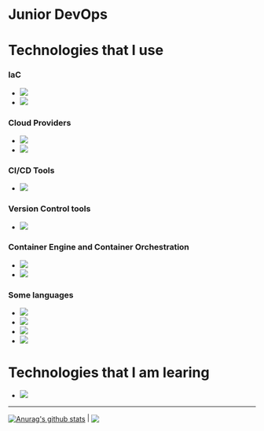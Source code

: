 
<h1> Junior DevOps </h1>

<h1> Technologies that I use </h1>
<h3>IaC</h3>
<ul>
<li><img src=https://img.shields.io/badge/Ansible-FF0000?logo=ansible&logoColor=white&style=flat></li>
<li><img src=https://img.shields.io/badge/Terraform-FF00FF?logo=terraform&logoColor=white&style=flat></li>
</ul>
<h3>Cloud Providers</h3>
<ul>
  <li><img src=https://img.shields.io/badge/AWS-FF6500?logo=amazon&logoColor=white&style=flat></li>
  <li><img src=https://img.shields.io/badge/GCP-1500FF?logo=google&logoColor=white&style=flat></li>
</ul>
<h3>CI/CD Tools</h3>
<ul>
  <li><img src=https://img.shields.io/badge/Github-Actions-0FF50F?logo=githubactions&logoColor=white&style=flat></li>
</ul>
<h3> Version Control tools</h3>
<ul>
  <li><img src=https://img.shields.io/badge/Git-FF4F00?logo=git&logoColor=white&style=flat></li>
</ul>
<h3>Container Engine and Container Orchestration</h3>
<ul>
  <li><img src=https://img.shields.io/badge/Docker-00FFFF?logo=Docker&logoColor=white&style=flat></li>
  <li><img src=https://img.shields.io/badge/Kubernetes-0000FF?logo=kubernetes&logoColor=white&style=flat></li>
</ul>
<h3>Some languages</h3>
<ul>
  <li><img src=https://img.shields.io/badge/PHP-5F00FF?logo=php&logoColor=white&style=flat></li>
   <li><img src=https://img.shields.io/badge/Javascript-FFFF00?logo=javascript&logoColor=white&style=flat></li>
   <li><img src=https://img.shields.io/badge/MYSQL-FF5F00?logo=mysql&logoColor=white&style=flat></li>
  <li><img src=https://img.shields.io/badge/Bash-000000?logo=Bash&logoColor=white&style=flat></li>
</ul>
<h1> Technologies that I am learing </h1>
<ul>
  <li><img src=https://img.shields.io/badge/Jenkins-FF0000?logo=Jenkins&logoColor=white&style=flat></li>
</ul>

<hr>
<a href="https://github.com/anuraghazra/github-readme-stats"><img align="center" src="https://github-readme-stats.vercel.app/api?username=wgall&show_icons=true&include_all_commits=true&theme=buefy&hide_border=true" alt="Anurag's github stats" /></a> | <a href="https://github.com/anuraghazra/github-readme-stats"><img align="center" src="https://github-readme-stats.vercel.app/api/top-langs/?username=wgall&layout=compact&theme=buefy&hide_border=true" /></a> 



